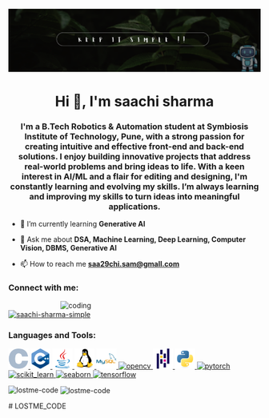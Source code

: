 ![logo]( https://github.com/LOSTME-CODE/LOSTME_CODE/blob/main/GITHBanner.png)
<h1 align="center">Hi 👋, I'm saachi sharma</h1>
<h3 align="center">I'm a B.Tech Robotics & Automation student at Symbiosis Institute of Technology, Pune, with a strong passion for creating intuitive and effective front-end and back-end solutions. I enjoy building innovative projects that address real-world problems and bring ideas to life. With a keen interest in AI/ML and a flair for editing and designing, I'm constantly learning and evolving my skills. I’m always learning and improving my skills to turn ideas into meaningful applications.</h3>

- 🌱 I’m currently learning **Generative AI**

- 💬 Ask me about **DSA, Machine Learning, Deep Learning, Computer Vision, DBMS, Generative AI**

- 📫 How to reach me **saa29chi.sam@gmaIl.com**

<h3 align="left">Connect with me:</h3>

<img align="right" alt="coding" width="400" src= "https://mir-s3-cdn-cf.behance.net/project_modules/disp/601014116770475.6068beff4640a.gif "> 


<p align="left">
<a href="https://linkedin.com/in/saachi-sharma-simple" target="blank"><img align="center" src="https://raw.githubusercontent.com/rahuldkjain/github-profile-readme-generator/master/src/images/icons/Social/linked-in-alt.svg" alt="saachi-sharma-simple" height="30" width="40" /></a>
</p>

<h3 align="left">Languages and Tools:</h3>
<p align="left"> <a href="https://www.cprogramming.com/" target="_blank" rel="noreferrer"> <img src="https://raw.githubusercontent.com/devicons/devicon/master/icons/c/c-original.svg" alt="c" width="40" height="40"/> </a> <a href="https://www.w3schools.com/cpp/" target="_blank" rel="noreferrer"> <img src="https://raw.githubusercontent.com/devicons/devicon/master/icons/cplusplus/cplusplus-original.svg" alt="cplusplus" width="40" height="40"/> </a> <a href="https://www.java.com" target="_blank" rel="noreferrer"> <img src="https://raw.githubusercontent.com/devicons/devicon/master/icons/java/java-original.svg" alt="java" width="40" height="40"/> </a> <a href="https://www.linux.org/" target="_blank" rel="noreferrer"> <img src="https://raw.githubusercontent.com/devicons/devicon/master/icons/linux/linux-original.svg" alt="linux" width="40" height="40"/> </a> <a href="https://www.mysql.com/" target="_blank" rel="noreferrer"> <img src="https://raw.githubusercontent.com/devicons/devicon/master/icons/mysql/mysql-original-wordmark.svg" alt="mysql" width="40" height="40"/> </a> <a href="https://opencv.org/" target="_blank" rel="noreferrer"> <img src="https://www.vectorlogo.zone/logos/opencv/opencv-icon.svg" alt="opencv" width="40" height="40"/> </a> <a href="https://pandas.pydata.org/" target="_blank" rel="noreferrer"> <img src="https://raw.githubusercontent.com/devicons/devicon/2ae2a900d2f041da66e950e4d48052658d850630/icons/pandas/pandas-original.svg" alt="pandas" width="40" height="40"/> </a> <a href="https://www.python.org" target="_blank" rel="noreferrer"> <img src="https://raw.githubusercontent.com/devicons/devicon/master/icons/python/python-original.svg" alt="python" width="40" height="40"/> </a> <a href="https://pytorch.org/" target="_blank" rel="noreferrer"> <img src="https://www.vectorlogo.zone/logos/pytorch/pytorch-icon.svg" alt="pytorch" width="40" height="40"/> </a> <a href="https://scikit-learn.org/" target="_blank" rel="noreferrer"> <img src="https://upload.wikimedia.org/wikipedia/commons/0/05/Scikit_learn_logo_small.svg" alt="scikit_learn" width="40" height="40"/> </a> <a href="https://seaborn.pydata.org/" target="_blank" rel="noreferrer"> <img src="https://seaborn.pydata.org/_images/logo-mark-lightbg.svg" alt="seaborn" width="40" height="40"/> </a> <a href="https://www.tensorflow.org" target="_blank" rel="noreferrer"> <img src="https://www.vectorlogo.zone/logos/tensorflow/tensorflow-icon.svg" alt="tensorflow" width="40" height="40"/> </a> </p>

<p><img align="left" src="https://github-readme-stats.vercel.app/api/top-langs?username=lostme-code&show_icons=true&locale=en&layout=compact" alt="lostme-code" /></p>

<p>&nbsp;<img align="center" src="https://github-readme-stats.vercel.app/api?username=lostme-code&show_icons=true&locale=en" alt="lostme-code" /></p># LOSTME_CODE
